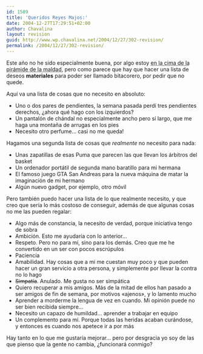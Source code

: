```yaml
---
id: 1589
title: 'Queridos Reyes Majos:'
date: 2004-12-27T17:29:51+02:00
author: Chavalina
layout: revision
guid: http://www.wp.chavalina.net/2004/12/27/302-revision/
permalink: /2004/12/27/302-revision/
---
```

Este a&ntilde;o no he sido especialmente buena, por algo estoy <acronym title="según mis amigos">en la cima de la pirámide de la maldad</acronym>, pero como parece que hay que hacer una lista de deseos **materiales** para poder ser llamado bitacorero, por pedir que no quede.

Aquí va una lista de cosas que no necesito en absoluto:

  * Uno o dos pares de pendientes, la semana pasada perdí tres pendientes derechos, &iquest;ahora qué hago con los izquierdos?
  * Un pantalón de chándal no especialmente ancho pero sí largo, que me haga una monta&ntilde;a de arrugas en los pies
  * Necesito otro perfume… casi no me queda!

Hagamos una segunda lista de cosas que _realmente_ no necesito para nada:

  * Unas zapatillas de esas Puma que parecen las que llevan los árbitros del basket
  * Un ordenador portátil de segunda mano baratillo para mi hermana
  * El famoso juego GTA San Andreas para la nueva máquina de matar la imaginación de mi hermano
  * Algún nuevo gadget, por ejemplo, otro móvil

Pero también puedo hacer una lista de lo que realmente necesito, y que creo que sería lo más costoso de conseguir, además de que algunas cosas no me las pueden regalar:

  * Algo más de constancia, la necesito de verdad, porque iniciativa tengo de sobra
  * Ambición. Esto me ayudaría con lo anterior…
  * Respeto. Pero no para mí, sino para los demás. Creo que me he convertido en un ser con pocos escrúpulos
  * Paciencia
  * Amabilidad. Hay cosas que a mi me cuestan muy poco y que pueden hacer un gran servicio a otra persona, y simplemente por llevar la contra no lo hago
  * <s>Simpatía</s>. Anulado. Me gusta no ser simpática
  * Quiero recuperar a mis amigos. Más de la mitad de ellos han pasado a ser amigos de fin de semana, por motivos «ajenos», y lo lamento mucho
  * Aprender a morderme la lengua de vez en cuando. Mi opinión puede no ser bien recibida siempre…
  * Necesito un capazo de humildad… aprender a trabajar en equipo
  * Un complemento para mí. Porque todas las heridas acaban curándose, y entonces es cuando nos apetece ir a por más

Hay tanto en lo que me gustaría mejorar… pero por desgracia yo soy de las que pienso que la gente no cambia, &iquest;funcionará conmigo?
